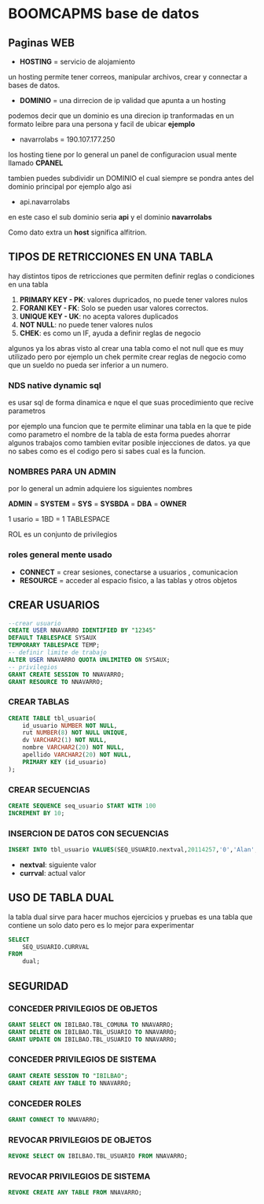 # BOOMCAPMS base de datos


## Paginas WEB

- **HOSTING** = servicio de alojamiento

un hosting permite tener correos, manipular archivos, crear y connectar a bases de datos.

- **DOMINIO** = una dirrecion de ip validad que apunta a un hosting

podemos decir que un dominio es una direcion ip tranformadas en un formato leibre para una persona y facil de ubicar
**ejemplo** 

- navarrolabs = 190.107.177.250

los hosting tiene por lo general un panel de  configuracion usual mente llamado **CPANEL**

tambien puedes subdividir un DOMINIO el cual siempre se pondra antes del dominio principal
por ejemplo algo asi 

- api.navarrolabs

en este caso el sub dominio seria **api** y el dominio **navarrolabs**

Como dato extra un **host** significa alfitrion.

## TIPOS DE RETRICCIONES EN UNA TABLA

hay distintos tipos de retricciones que permiten definir reglas o condiciones en una tabla

1. **PRIMARY KEY - PK**: valores dupricados, no puede tener valores nulos
2. **FORANI KEY - FK**: Solo se pueden usar valores correctos.
3. **UNIQUE KEY - UK**: no acepta valores duplicados
4. **NOT NULL**: no puede tener valores nulos
5. **CHEK**:  es como un IF, ayuda a definir reglas de negocio

algunos ya los abras visto al crear una tabla como el not null que es muy utilizado
pero por ejemplo un chek permite crear reglas de negocio como que un sueldo no pueda ser inferior a un numero.

### NDS native dynamic sql

es usar sql de forma dinamica e nque el que suas procedimiento que recive parametros

por ejemplo una funcion que te permite eliminar una tabla en la que te pide como parametro el nombre de la tabla
de esta forma puedes ahorrar algunos trabajos como tambien evitar posible injecciones de datos. ya que no sabes como es el codigo
pero si sabes cual es la funcion.

### NOMBRES PARA UN ADMIN

por lo general un admin adquiere los siguientes nombres

**ADMIN** = **SYSTEM** = **SYS** = **SYSBDA** = **DBA** = **OWNER**


1 usario = 1BD = 1 TABLESPACE

ROL es un conjunto de privilegios

### roles general mente usado
- **CONNECT** = crear sesiones, conectarse a usuarios , comunicacion
- **RESOURCE** = acceder al espacio fisico, a las tablas y otros objetos


## CREAR USUARIOS
````sql
--crear usuario
CREATE USER NNAVARRO IDENTIFIED BY "12345"
DEFAULT TABLESPACE SYSAUX
TEMPORARY TABLESPACE TEMP;
-- definir limite de trabajo
ALTER USER NNAVARRO QUOTA UNLIMITED ON SYSAUX;
-- privilegios
GRANT CREATE SESSION TO NNAVARRO;
GRANT RESOURCE TO NNAVARRO;

````
### CREAR TABLAS
``` sql
CREATE TABLE tbl_usuario(
    id_usuario NUMBER NOT NULL,
    rut NUMBER(8) NOT NULL UNIQUE,
    dv VARCHAR2(1) NOT NULL,
    nombre VARCHAR2(20) NOT NULL,
    apellido VARCHAR2(20) NOT NULL,
    PRIMARY KEY (id_usuario)
);
```
### CREAR SECUENCIAS
```sql
CREATE SEQUENCE seq_usuario START WITH 100
INCREMENT BY 10;
```
### INSERCION DE DATOS CON SECUENCIAS
```sql
INSERT INTO tbl_usuario VALUES(SEQ_USUARIO.nextval,20114257,'0','Alan','Brito');
```
- **nextval**: siguiente valor
- **currval**: actual valor

## USO DE TABLA DUAL
la tabla dual sirve para hacer muchos ejercicios y pruebas es una tabla que contiene un solo dato pero es lo mejor para experimentar
```sql
SELECT
    SEQ_USUARIO.CURRVAL 
FROM
    dual;
```	
## SEGURIDAD
### CONCEDER PRIVILEGIOS DE OBJETOS
``` sql
GRANT SELECT ON IBILBAO.TBL_COMUNA TO NNAVARRO;
GRANT DELETE ON IBILBAO.TBL_USUARIO TO NNAVARRO;
GRANT UPDATE ON IBILBAO.TBL_USUARIO TO NNAVARRO;
```
### CONCEDER PRIVILEGIOS DE SISTEMA
```sql
GRANT CREATE SESSION TO "IBILBAO";
GRANT CREATE ANY TABLE TO NNAVARRO;

```
### CONCEDER ROLES
```sql
GRANT CONNECT TO NNAVARRO;
```

### REVOCAR PRIVILEGIOS DE OBJETOS
```sql
REVOKE SELECT ON IBILBAO.TBL_USUARIO FROM NNAVARRO;
```
### REVOCAR PRIVILEGIOS DE SISTEMA
```sql
REVOKE CREATE ANY TABLE FROM NNAVARRO;
```

